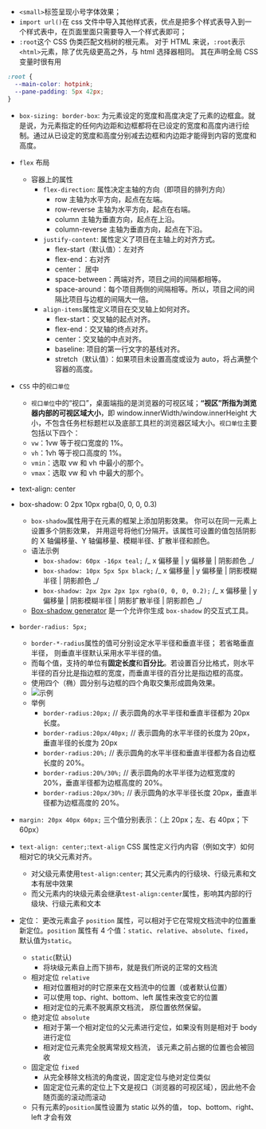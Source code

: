 - `<small>`标签呈现小号字体效果；
- `import url()`在 css 文件中导入其他样式表，优点是把多个样式表导入到一个样式表中，在页面里面只需要导入一个样式表即可；
- `:root`这个 CSS 伪类匹配文档树的根元素。 对于 HTML 来说，`:root`表示`<html>`元素，除了优先级更高之外，与 html 选择器相同。 其在声明全局 CSS 变量时很有用

```css
:root {
  --main-color: hotpink;
  --pane-padding: 5px 42px;
}
```

- `box-sizing: border-box`: 为元素设定的宽度和高度决定了元素的边框盒。就是说，为元素指定的任何内边距和边框都将在已设定的宽度和高度内进行绘制。通过从已设定的宽度和高度分别减去边框和内边距才能得到内容的宽度和高度。

- `flex` 布局

  - 容器上的属性
    - `flex-direction`: 属性决定主轴的方向（即项目的排列方向）
      - row 主轴为水平方向，起点在左端。
      - row-reverse 主轴为水平方向，起点在右端。
      - column 主轴为垂直方向，起点在上沿。
      - column-reverse 主轴为垂直方向，起点在下沿。
    - `justify-content`: 属性定义了项目在主轴上的对齐方式。
      - flex-start（默认值）：左对齐
      - flex-end：右对齐
      - center： 居中
      - space-between：两端对齐，项目之间的间隔都相等。
      - space-around：每个项目两侧的间隔相等。所以，项目之间的间隔比项目与边框的间隔大一倍。
    - `align-items`属性定义项目在交叉轴上如何对齐。
      - flex-start：交叉轴的起点对齐。
      - flex-end：交叉轴的终点对齐。
      - center：交叉轴的中点对齐。
      - baseline: 项目的第一行文字的基线对齐。
      - stretch（默认值）：如果项目未设置高度或设为 auto，将占满整个容器的高度。

- `CSS` 中的`视口单位`

  - `视口单位`中的“视口”，桌面端指的是浏览器的可视区域；**“视区”所指为浏览器内部的可视区域大小**，即 window.innerWidth/window.innerHeight 大小，不包含任务栏标题栏以及底部工具栏的浏览器区域大小。`视口单位`主要包括以下四个：
  - `vw`：1vw 等于视口宽度的 1%。
  - `vh`：1vh 等于视口高度的 1%。
  - `vmin`：选取 vw 和 vh 中最小的那个。
  - `vmax`：选取 vw 和 vh 中最大的那个。

- text-align: center
- box-shadow: 0 2px 10px rgba(0, 0, 0, 0.3)
  - `box-shadow`属性用于在元素的框架上添加阴影效果。 你可以在同一元素上设置多个阴影效果， 并用逗号将他们分隔开。该属性可设置的值包括阴影的 X 轴偏移量、Y 轴偏移量、模糊半径、扩散半径和颜色。
  - 语法示例
    - `box-shadow: 60px -16px teal;` /_ x 偏移量 | y 偏移量 | 阴影颜色 _/
    - `box-shadow: 10px 5px 5px black;` /_ x 偏移量 | y 偏移量 | 阴影模糊半径 | 阴影颜色 _/
    - `box-shadow: 2px 2px 2px 1px rgba(0, 0, 0, 0.2);` /_ x 偏移量 | y 偏移量 | 阴影模糊半径 | 阴影扩散半径 | 阴影颜色 _/
  - [Box-shadow generator](https://developer.mozilla.org/zh-CN/docs/Web/CSS/CSS_Backgrounds_and_Borders/Box-shadow_generator) 是一个允许你生成 `box-shadow` 的交互式工具。
- `border-radius: 5px;`
  - `border-*-radius`属性的值可分别设定水平半径和垂直半径； 若省略垂直半径， 则垂直半径默认采用水平半径的值。
  - 而每个值，支持的单位有**固定长度**和**百分比**。若设置百分比格式，则水平半径的百分比是指边框的宽度，而垂直半径的百分比是指边框的高度。
  - 使用四个（椭）圆分别与边框的四个角取交集形成圆角效果。
  - ![示例](https://images2015.cnblogs.com/blog/153475/201611/153475-20161110154102108-522676325.png)
  - 举例
    - `border-radius:20px;` // 表示圆角的水平半径和垂直半径都为 20px 长度。
    - `border-radius:20px/40px;` // 表示圆角的水平半径的长度为 20px，垂直半径的长度为 20px
    - `border-radius:20%;` // 表示圆角的水平半径和垂直半径都为各自边框长度的 20%。
    - `border-radius:20%/30%;` // 表示圆角的水平半径为边框宽度的 20%，垂直半径都为边框高度的 20%。
    - `border-radius:20px/30%;` // 表示圆角的水平半径长度 20px，垂直半径都为边框高度的 20%。
- `margin: 20px 40px 60px;` 三个值分别表示：（上 20px；左、右 40px；下 60px）
- `text-align: center;`:`text-align` CSS 属性定义行内内容（例如文字）如何相对它的块父元素对齐。
  - 对父级元素使用`test-align:center`; 其父元素内的行级块、行级元素和文本有居中效果
  - 而父元素内的块级元素会继承`test-align:center`属性，影响其内部的行级块、行级元素和文本
- 定位： 更改元素盒子 `position` 属性，可以相对于它在常规文档流中的位置重新定位。`position` 属性有 4 个值：`static`、`relative`、`absolute`、`fixed`，默认值为`static`。
  - `static`(默认)
    - 将块级元素自上而下排布，就是我们所说的正常的文档流
  - 相对定位 `relative`
    - 相对位置相对的时它原来在文档流中的位置（或者默认位置）
    - 可以使用 top、right、bottom、left 属性来改变它的位置
    - 相对定位的元素不脱离原文档流， 原位置依然保留。
  - 绝对定位 `absolute`
    - 相对于第一个相对定位的父元素进行定位，如果没有则是相对于 body 进行定位
    - 相对定位元素完全脱离常规文档流， 该元素之前占据的位置也会被回收
  - 固定定位 `fixed`
    - 从完全移除文档流的角度说，固定定位与绝对定位类似
    - 固定定位元素的定位上下文是视口（浏览器的可视区域），因此他不会随页面的滚动而滚动
  - 只有元素的`position`属性设置为 static 以外的值， top、bottom、right、left 才会有效
